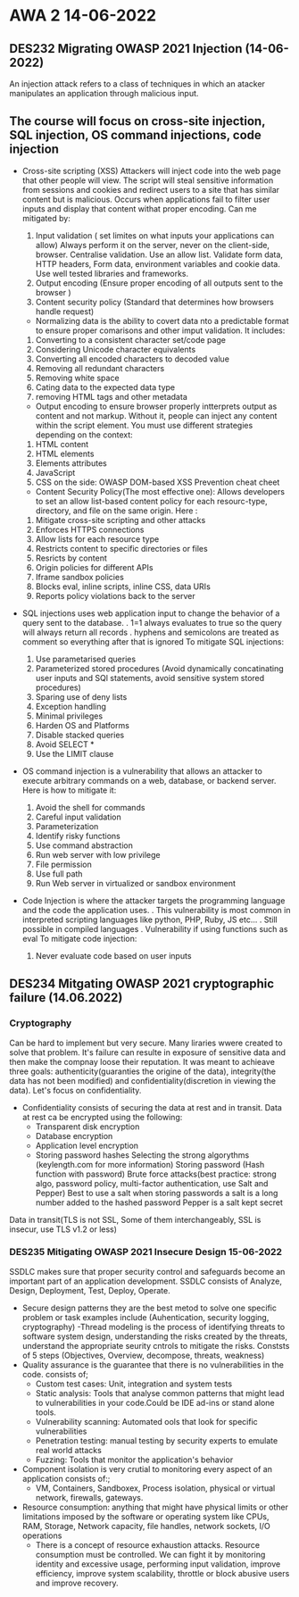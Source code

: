 # AWA 2 14-06-2022

## DES232 Migrating OWASP 2021 Injection (14-06-2022)
An injection attack refers to a class of techniques in which an atacker manipulates an application through malicious input.

## The course will focus on cross-site injection, SQL injection, OS command injections, code injection

* Cross-site scripting (XSS) Attackers will inject code into the web page that other people will view. The script will steal sensitive information from 
  sessions and cookies and redirect users to a site that has similar content but is malicious. Occurs when applications fail to filter user inputs and 
  display that content withat proper encoding. Can me mitigated by:
	1. Input validation ( set limites on what inputs your applications can allow) Always perform it on the server, never on the client-side, browser. Centralise validation. Use an allow list. Validate form data, HTTP headers, Form data, environment variables and cookie data. Use well tested libraries and frameworks.
	2. Output encoding (Ensure proper encoding of all outputs sent to the browser )
	3. Content security policy (Standard that determines how browsers handle request)
	- Normalizing data is the ability to covert data nto a predictable format to ensure proper comarisons and other imput validation. It includes:
	1. Converting to a consistent character set/code page
	2. Considering Unicode character equivalents
	3. Converting all encoded characters to decoded value
	4. Removing all redundant characters
	5. Removing white space
	6. Cating data to the expected data type
	7. removing HTML tags and other metadata
	- Output encoding to ensure browser properly intterprets output as content and not markup. Without it, people can inject any content within the script element. You must use different strategies depending on the context:
	1. HTML content
	2. HTML elements
	3. Elements attributes
	4. JavaScript
	5. CSS
	on the side: OWASP DOM-based XSS Prevention cheat cheet
	- Content Security Policy(The most effective one): Allows developers to set an allow list-based content policy for each resourc-type, directory, and file on the same origin. Here :
	1. Mitigate cross-site scripting and other attacks
	2. Enforces HTTPS connections
	3. Allow lists for each resource type
	4. Restricts content to specific directories or files
	5. Resricts by content
	6. Origin policies for different APIs
	7. Iframe sandbox policies
	8. Blocks eval, inline scripts, inline CSS, data URIs
	9. Reports policy violations back to the server

* SQL injections uses web application input to change the behavior of a query sent to the database.
	. 1=1 always evaluates to true so the query will always return all records
    . hyphens and semicolons are treated as comment so everything after that is ignored
    To mitigate SQL injections:
    1. Use parametarised queries
    2. Parameterized stored procedures (Avoid dynamically concatinating user inputs and SQl statements, avoid sensitive system stored procedures)
    3. Sparing use of deny lists
    4. Exception handling
    5. Minimal privileges
    6. Harden OS and Platforms
    7. Disable stacked queries
    8. Avoid SELECT *
    9. Use the LIMIT clause

* OS command injection is a vulnerability that allows an attacker to execute arbitrary commands on a web, database, or backend server. Here is how to mitigate it:
    1. Avoid the shell for commands
    2. Careful input validation
    3. Parameterization
    4. Identify risky functions
    5. Use command abstraction
    6. Run web server with low privilege
    7. File permission
    8. Use full path
    9. Run Web server in virtualized or sandbox environment

* Code Injection is where the attacker targets the programming language and the code the application uses.
    . This vulnerability is most common in interpreted scripting languages like python, PHP, Ruby, JS etc... 
    . Still possible in compiled languages
    . Vulnerability if using functions such as eval
    To mitigate code injection:
    1. Never evaluate code based on user inputs

## DES234 Mitgating OWASP 2021 cryptographic failure (14.06.2022)

### Cryptography
Can be hard to implement but very secure. Many liraries wwere  created to solve that problem.
It's failure can resulte in exposure of sensitive data and then make the compnay loose their reputation.
It was meant to achieave three goals: authenticity(guaranties the origine of the data), integrity(the data has not been modified) and confidentiality(discretion in viewing the data). Let's focus on confidentiality.

* Confidentiality consists of securing the data at rest and in transit.
Data at rest ca be encrypted using the following:
	- Transparent disk encryption
	- Database encryption
	- Application level encryption
	- Storing password hashes
Selecting the strong algorythms (keylength.com for more information)
Storing password (Hash function with password)
Brute force attacks(best practice: strong algo, password policy, multi-factor authentication, use Salt and Pepper)
Best to use a salt when storing passwords a salt is a long number added to the hashed password
Pepper is a salt kept secret

Data in transit(TLS is not SSL, Some of them interchangeably, SSL is insecur, use TLS v1.2 or less)

### DES235 Mitigating OWASP 2021 Insecure Design 15-06-2022
SSDLC makes sure that proper security control and safeguards become an important part of an application development.
SSDLC consists of Analyze, Design, Deployment, Test, Deploy, Operate.
- Secure design patterns they are the best metod to solve one specific problem or task examples include (Auhentication, security logging, cryptography)
-Thread modeling is the process of identifying threats to software system design, understanding the risks created by the threats, understand the appropriate seurity cntrols to mitigate the risks. Conststs of 5 steps (Objectives, Overview, decompose, threats, weakness)
- Quality assurance is the guarantee that there is no vulnerabilities in the code. consists of;
	- Custom test cases: Unit, integration and system tests
	- Static analysis: Tools that analyse common patterns that might lead to vulnerabilities in your code.Could be IDE ad-ins or stand alone tools.
	- Vulnerability scanning: Automated ools that look for specific vulnerabilities
	- Penetration testing: manual testing by security experts to emulate real world attacks 
	- Fuzzing: Tools that monitor the application's behavior
- Component isolation is very crutial to monitoring every aspect of an application consists of:;
	- VM, Containers, Sandboxex, Process isolation, physical or virtual network, firewalls, gateways.
- Resource consumption: anything that might have physical limits or other limitations imposed by the software or operating system like CPUs, RAM, Storage, Network capacity, file handles, network sockets, I/O operations
	- There is a concept of resource exhaustion attacks. Resource consumption must be controlled. We can fight it by monitoring identity and excessive usage, performing input validation, improve efficiency, improve system scalability, throttle or block abusive users and improve recovery.


    

